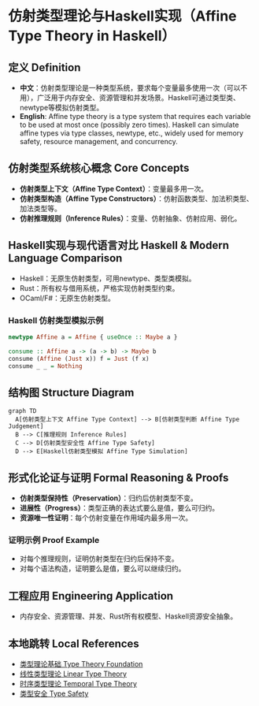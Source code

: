 # 仿射类型理论与Haskell实现（Affine Type Theory in Haskell）

## 定义 Definition

- **中文**：仿射类型理论是一种类型系统，要求每个变量最多使用一次（可以不用），广泛用于内存安全、资源管理和并发场景。Haskell可通过类型类、newtype等模拟仿射类型。
- **English**: Affine type theory is a type system that requires each variable to be used at most once (possibly zero times). Haskell can simulate affine types via type classes, newtype, etc., widely used for memory safety, resource management, and concurrency.

## 仿射类型系统核心概念 Core Concepts

- **仿射类型上下文（Affine Type Context）**：变量最多用一次。
- **仿射类型构造（Affine Type Constructors）**：仿射函数类型、加法积类型、加法类型等。
- **仿射推理规则（Inference Rules）**：变量、仿射抽象、仿射应用、弱化。

## Haskell实现与现代语言对比 Haskell & Modern Language Comparison

- Haskell：无原生仿射类型，可用newtype、类型类模拟。
- Rust：所有权与借用系统，严格实现仿射类型约束。
- OCaml/F#：无原生仿射类型。

### Haskell 仿射类型模拟示例

```haskell
newtype Affine a = Affine { useOnce :: Maybe a }

consume :: Affine a -> (a -> b) -> Maybe b
consume (Affine (Just x)) f = Just (f x)
consume _ _ = Nothing
```

## 结构图 Structure Diagram

```mermaid
graph TD
  A[仿射类型上下文 Affine Type Context] --> B[仿射类型判断 Affine Type Judgement]
  B --> C[推理规则 Inference Rules]
  C --> D[仿射类型安全性 Affine Type Safety]
  D --> E[Haskell仿射类型模拟 Affine Type Simulation]
```

## 形式化论证与证明 Formal Reasoning & Proofs

- **仿射类型保持性（Preservation）**：归约后仿射类型不变。
- **进展性（Progress）**：类型正确的表达式要么是值，要么可归约。
- **资源唯一性证明**：每个仿射变量在作用域内最多用一次。

### 证明示例 Proof Example

- 对每个推理规则，证明仿射类型在归约后保持不变。
- 对每个语法构造，证明要么是值，要么可以继续归约。

## 工程应用 Engineering Application

- 内存安全、资源管理、并发、Rust所有权模型、Haskell资源安全抽象。

## 本地跳转 Local References

- [类型理论基础 Type Theory Foundation](../01-Type-Theory/01-Type-Theory-Foundation.md)
- [线性类型理论 Linear Type Theory](../02-Linear-Type-Theory/01-Linear-Type-Theory-Foundation.md)
- [时序类型理论 Temporal Type Theory](../04-Temporal-Type-Theory/01-Temporal-Type-Theory-Foundation.md)
- [类型安全 Type Safety](../14-Type-Safety/01-Type-Safety-in-Haskell.md)
